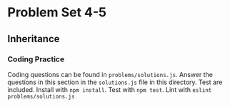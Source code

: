 # Problem Set 4-5
## Inheritance

### Coding Practice
Coding questions can be found in `problems/solutions.js`. Answer the questions in this section in the `solutions.js` file in this directory. Test are included. Install with `npm install`. Test with `npm test`. Lint with `eslint problems/solutions.js`
